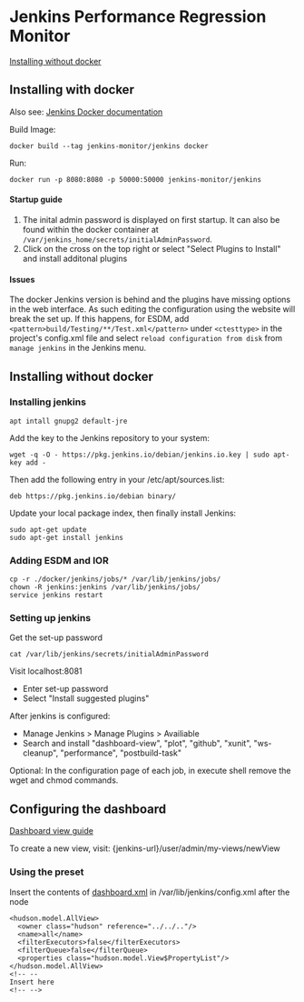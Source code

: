 # Jenkins Performance Regression Monitor

 [Installing without docker](#installing-without-docker)

## Installing with docker
Also see: [Jenkins Docker documentation]( https://github.com/jenkinsci/docker)

Build Image:
```
docker build --tag jenkins-monitor/jenkins docker
```
Run:
```
docker run -p 8080:8080 -p 50000:50000 jenkins-monitor/jenkins
```

#### Startup guide
1. The inital admin password is displayed on first startup. It can also be found within the docker container at ```/var/jenkins_home/secrets/initialAdminPassword```.
2. Click on the cross on the top right or select "Select Plugins to Install" and install additonal plugins

#### Issues
The docker Jenkins version is behind and the plugins have missing options in the web interface. As such editing the configuration using the website will break the set up. If  this happens, for ESDM, add ```<pattern>build/Testing/**/Test.xml</pattern>``` under ```<ctesttype>``` in the project's config.xml file and select ```reload configuration from disk``` from ```manage jenkins``` in the Jenkins menu.


## Installing without docker
### Installing jenkins
```
apt intall gnupg2 default-jre
```
Add the key to the Jenkins repository to your system:
```
wget -q -O - https://pkg.jenkins.io/debian/jenkins.io.key | sudo apt-key add -
```
Then add the following entry in your /etc/apt/sources.list:
```
deb https://pkg.jenkins.io/debian binary/
```
Update your local package index, then finally install Jenkins:
```
sudo apt-get update
sudo apt-get install jenkins
```

### Adding ESDM and IOR
```
cp -r ./docker/jenkins/jobs/* /var/lib/jenkins/jobs/
chown -R jenkins:jenkins /var/lib/jenkins/jobs/
service jenkins restart
```
### Setting up jenkins
Get the set-up password
```
cat /var/lib/jenkins/secrets/initialAdminPassword 
```
Visit localhost:8081
 * Enter set-up password
 * Select "Install suggested plugins"
 
After jenkins is configured:
 * Manage Jenkins > Manage Plugins > Availiable
 * Search and install "dashboard-view", "plot", "github", "xunit", "ws-cleanup", "performance", "postbuild-task"
 
Optional:
In the configuration page of each job, in execute shell remove the wget and chmod commands.
 
## Configuring the dashboard

[Dashboard view guide]( https://wiki.jenkins.io/display/JENKINS/Dashboard+View)

To create a new view, visit: {jenkins-url}/user/admin/my-views/newView

### Using the preset
Insert the contents of [dashboard.xml](dashboard.xml) in /var/lib/jenkins/config.xml after the node
```
<hudson.model.AllView>
  <owner class="hudson" reference="../../.."/>
  <name>all</name>
  <filterExecutors>false</filterExecutors>
  <filterQueue>false</filterQueue>
  <properties class="hudson.model.View$PropertyList"/>
</hudson.model.AllView>
<!-- --
Insert here
<!-- -->
```
 
